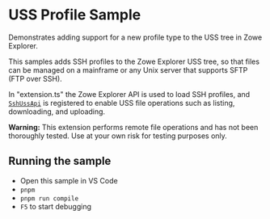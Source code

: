 # USS Profile Sample

Demonstrates adding support for a new profile type to the USS tree in Zowe Explorer.

This samples adds SSH profiles to the Zowe Explorer USS tree, so that files can be managed on a mainframe or any Unix server that supports SFTP (FTP over SSH).

In "extension.ts" the Zowe Explorer API is used to load SSH profiles, and [`SshUssApi`](/samples/uss-profile-sample/src/SshUssApi.ts) is registered to enable USS file operations such as listing, downloading, and uploading.

**Warning:** This extension performs remote file operations and has not been thoroughly tested. Use at your own risk for testing purposes only.

## Running the sample

- Open this sample in VS Code
- `pnpm`
- `pnpm run compile`
- `F5` to start debugging

